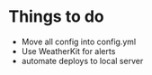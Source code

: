 # Things to do

- Move all config into config.yml
- Use WeatherKit for alerts
- automate deploys to local server